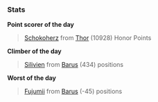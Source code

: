 

### Stats

**Point scorer of the day**
>[Schokoherz](/#/character/Thor/1260653) from [Thor](/#/ranking/Thor)  (10928) Honor Points


**Climber of the day**
>[Silivien](/#/character/Barus/995335) from [Barus](/#/ranking/Barus)  (434) positions


**Worst of the day**
>[Fujumii](/#/character/Barus/960192) from [Barus](/#/ranking/Barus)  (-45) positions


